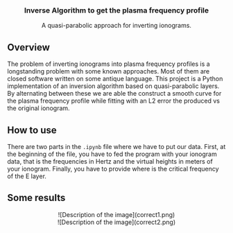 <div align="center">

  <h3>Inverse Algorithm to get the plasma frequency profile</h3>

  A quasi-parabolic approach for inverting ionograms.
 
</div>

## Overview
The problem of inverting ionograms into plasma frequency profiles is a longstanding problem with some known approaches. Most of them are closed software written on some antique language. This project is a Python implementation of an inversion algorithm based on quasi-parabolic layers. By alternating between these we are able the construct a smooth curve for the plasma frequency profile while fitting with an L2 error the produced vs the original ionogram.

## How to use
There are two parts in the `.ipynb` file where we have to put our data. First, at the beginning of the file, you have to fed the program with your ionogram data, that is the frequencies in Hertz and the virtual heights in meters of your ionogram. Finally, you have to provide where is the critical frequency of the E layer.

## Some results
<div align="center">
![Description of the image](correct1.png)
</div>

<div align="center">
![Description of the image](correct2.png)
</div>

